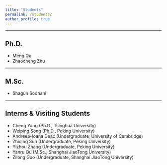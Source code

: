 ```yaml
---
title: "Students"
permalink: /students/
author_profile: true
---
```


---
Ph.D.
---
* Meng Qu
* Zhaocheng Zhu

---
M.Sc.
---
* Shagun Sodhani

---
Interns & Visiting Students
---
* Cheng Yang (Ph.D., Tsinghua University)
* Weiping Song (Ph.D., Peking University)
* Andreea-Ioana Deac (Undergraduate, University of Cambridge)
* Zhiqing Sun (Undergraduate, Peking University)
* Yizhou Zhang (Undergraduate, Peking University)
* Yanru Qu (M.Sc., Shanghai JiaoTong University)
* Zilong Guo (Undergraduate, Shanghai JiaoTong University)


